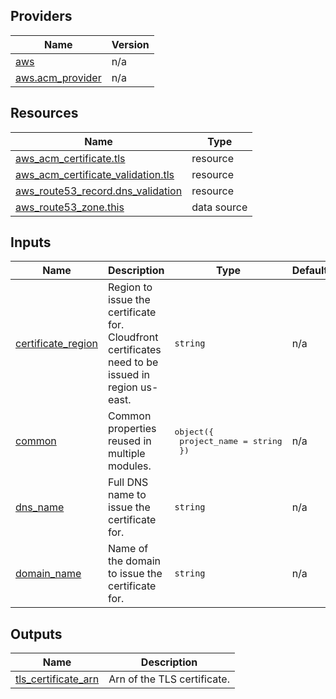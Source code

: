 <!-- BEGIN_TF_DOCS -->


## Providers

| Name | Version |
|------|---------|
| <a name="provider_aws"></a> [aws](#provider\_aws) | n/a |
| <a name="provider_aws.acm_provider"></a> [aws.acm\_provider](#provider\_aws.acm\_provider) | n/a |

## Resources

| Name | Type |
|------|------|
| [aws_acm_certificate.tls](https://registry.terraform.io/providers/hashicorp/aws/latest/docs/resources/acm_certificate) | resource |
| [aws_acm_certificate_validation.tls](https://registry.terraform.io/providers/hashicorp/aws/latest/docs/resources/acm_certificate_validation) | resource |
| [aws_route53_record.dns_validation](https://registry.terraform.io/providers/hashicorp/aws/latest/docs/resources/route53_record) | resource |
| [aws_route53_zone.this](https://registry.terraform.io/providers/hashicorp/aws/latest/docs/data-sources/route53_zone) | data source |

## Inputs

| Name | Description | Type | Default |
|------|-------------|------|---------|
| <a name="input_certificate_region"></a> [certificate\_region](#input\_certificate\_region) | Region to issue the certificate for. Cloudfront certificates need to be issued in region us-east. | `string` | n/a |
| <a name="input_common"></a> [common](#input\_common) | Common properties reused in multiple modules. | <pre>object({<br>    project_name = string<br>  })</pre> | n/a |
| <a name="input_dns_name"></a> [dns\_name](#input\_dns\_name) | Full DNS name to issue the certificate for. | `string` | n/a |
| <a name="input_domain_name"></a> [domain\_name](#input\_domain\_name) | Name of the domain to issue the certificate for. | `string` | n/a |

## Outputs

| Name | Description |
|------|-------------|
| <a name="output_tls_certificate_arn"></a> [tls\_certificate\_arn](#output\_tls\_certificate\_arn) | Arn of the TLS certificate. |
<!-- END_TF_DOCS -->